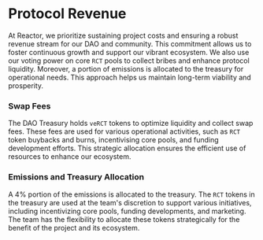 # Protocol Revenue

At Reactor, we prioritize sustaining project costs and ensuring a robust revenue stream for our DAO and community. This commitment allows us to foster continuous growth and support our vibrant ecosystem. We also use our voting power on core `RCT` pools to collect bribes and enhance protocol liquidity. Moreover, a portion of emissions is allocated to the treasury for operational needs. This approach helps us maintain long-term viability and prosperity.

### Swap Fees <a href="#swap-fees" id="swap-fees"></a>

The DAO Treasury holds `veRCT` tokens to optimize liquidity and collect swap fees. These fees are used for various operational activities, such as `RCT` token buybacks and burns, incentivising core pools, and funding development efforts. This strategic allocation ensures the efficient use of resources to enhance our ecosystem.

### Emissions and Treasury Allocation <a href="#emissions-and-treasury-allocation" id="emissions-and-treasury-allocation"></a>

A 4% portion of the emissions is allocated to the treasury. The `RCT` tokens in the treasury are used at the team's discretion to support various initiatives, including incentivizing core pools, funding developments, and marketing. The team has the flexibility to allocate these tokens strategically for the benefit of the project and its ecosystem.
